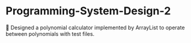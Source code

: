 # Programming-System-Design-2
	Designed a polynomial calculator implemented by ArrayList to operate between polynomials with test files.
